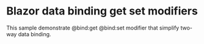 # Blazor data binding get set modifiers

This sample demonstrate @bind:get @bind:set modifier that simplify two-way data binding.

